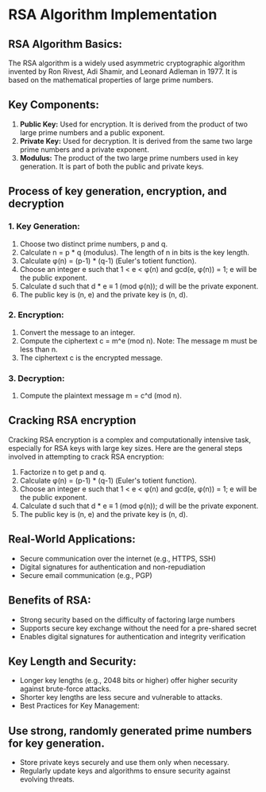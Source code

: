 # RSA Algorithm Implementation

## RSA Algorithm Basics:

The RSA algorithm is a widely used asymmetric cryptographic algorithm invented by Ron Rivest, Adi Shamir, and Leonard Adleman in 1977. It is based on the mathematical properties of large prime numbers.

## Key Components:

1. **Public Key:** Used for encryption. It is derived from the product of two large prime numbers and a public exponent.
2. **Private Key:** Used for decryption. It is derived from the same two large prime numbers and a private exponent.
3. **Modulus:** The product of the two large prime numbers used in key generation. It is part of both the public and private keys.

## Process of key generation, encryption, and decryption

### 1. Key Generation:

1. Choose two distinct prime numbers, p and q.
2. Calculate n = p \* q (modulus). The length of n in bits is the key length.
3. Calculate φ(n) = (p-1) \* (q-1) (Euler's totient function).
4. Choose an integer e such that 1 < e < φ(n) and gcd(e, φ(n)) = 1; e will be the public exponent.
5. Calculate d such that d \* e ≡ 1 (mod φ(n)); d will be the private exponent.
6. The public key is (n, e) and the private key is (n, d).

### 2. Encryption:

1. Convert the message to an integer.
2. Compute the ciphertext c = m^e (mod n). Note: The message m must be less than n.
3. The ciphertext c is the encrypted message.

### 3. Decryption:

1. Compute the plaintext message m = c^d (mod n).

## Cracking RSA encryption

Cracking RSA encryption is a complex and computationally intensive task, especially for RSA keys with large key sizes.
Here are the general steps involved in attempting to crack RSA encryption:

1. Factorize n to get p and q.
2. Calculate φ(n) = (p-1) \* (q-1) (Euler's totient function).
3. Choose an integer e such that 1 < e < φ(n) and gcd(e, φ(n)) = 1; e will be the public exponent.
4. Calculate d such that d \* e ≡ 1 (mod φ(n)); d will be the private exponent.
5. The public key is (n, e) and the private key is (n, d).

## Real-World Applications:

-   Secure communication over the internet (e.g., HTTPS, SSH)
-   Digital signatures for authentication and non-repudiation
-   Secure email communication (e.g., PGP)

## Benefits of RSA:

-   Strong security based on the difficulty of factoring large numbers
-   Supports secure key exchange without the need for a pre-shared secret
-   Enables digital signatures for authentication and integrity verification

## Key Length and Security:

-   Longer key lengths (e.g., 2048 bits or higher) offer higher security against brute-force attacks.
-   Shorter key lengths are less secure and vulnerable to attacks.
-   Best Practices for Key Management:

## Use strong, randomly generated prime numbers for key generation.

-   Store private keys securely and use them only when necessary.
-   Regularly update keys and algorithms to ensure security against evolving threats.
